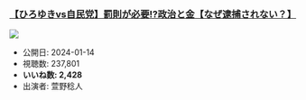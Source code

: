 ### [【ひろゆきvs自民党】罰則が必要!?政治と金【なぜ逮捕されない？】](https://www.youtube.com/watch?v=Mi_sfW6lH4E)
[![](https://img.youtube.com/vi/Mi_sfW6lH4E/sddefault.jpg)](https://www.youtube.com/watch?v=Mi_sfW6lH4E)
-   公開日: 2024-01-14
-   視聴数: 237,801
-   **いいね数: 2,428**
-   出演者: 萱野稔人

